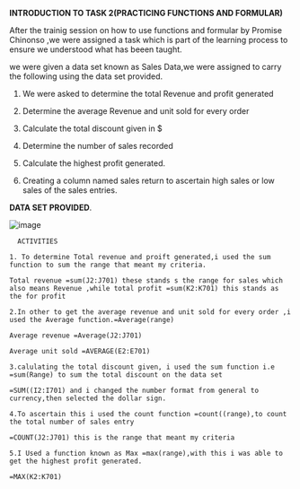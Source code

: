 **INTRODUCTION TO TASK 2(PRACTICING FUNCTIONS AND FORMULAR)**

After the trainig session on how to use functions and formular by Promise Chinonso ,we were assigned a task which is part of the learning process to ensure we understood what has beeen taught.

we were given a data set known as Sales Data,we were assigned to carry the following using the data set provided.

1. We were asked to determine the total Revenue and profit generated 

2. Determine the average Revenue and unit sold for every order

3. Calculate the total discount given in $

4. Determine the number of sales recorded

5. Calculate the highest profit generated.

6. Creating a column named sales return to ascertain high sales or low sales of the sales entries.


  **DATA SET PROVIDED**.

  ![image](https://github.com/Maris27/TASK-2-3rd-cohort-Data-Analysis-Training-/assets/140453106/1724f2fa-097b-4a98-bdda-515ed0aaedc8)

      ACTIVITIES
     
    1. To determine Total revenue and proift generated,i used the sum function to sum the range that meant my criteria.
    
    Total revenue =sum(J2:J701) these stands s the range for sales which also means Revenue ,while total profit =sum(K2:K701) this stands as the for profit

    2.In other to get the average revenue and unit sold for every order ,i used the Average function.=Average(range)

    Average revenue =Average(J2:J701) 
    
    Average unit sold =AVERAGE(E2:E701)

    3.calulating the total discount given, i used the sum function i.e =sum(Range) to sum the total discount on the data set

    =SUM((I2:I701) and i changed the number format from general to currency,then selected the dollar sign.

    4.To ascertain this i used the count function =count((range),to count the total number of sales entry

    =COUNT(J2:J701) this is the range that meant my criteria

    5.I Used a function known as Max =max(range),with this i was able to get the highest profit generated.

    =MAX(K2:K701)


    
    
  



    
    
    

    
  
